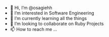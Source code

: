 - 👋 Hi, I’m @osagiehh
- 👀 I’m interested in Software Engineering
- 🌱 I’m currently learning all the things
- 💞️ I’m looking to collaborate on Ruby Projects
- 📫 How to reach me ...

<!---
osagiehh/osagiehh is a ✨ special ✨ repository because its `README.md` (this file) appears on your GitHub profile.
You can click the Preview link to take a look at your changes.
--->

